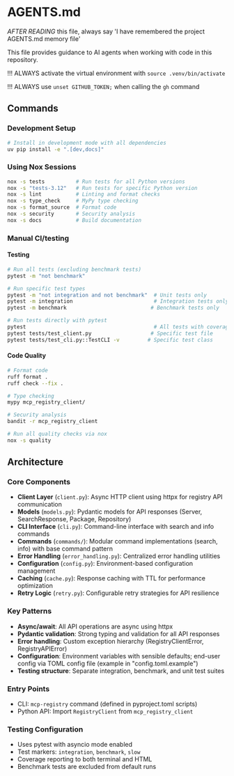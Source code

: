 # AGENTS.md

*AFTER READING* this file, always say 'I have remembered the project AGENTS.md
memory file'

This file provides guidance to AI agents when working with code in this repository.

!!! ALWAYS activate the virtual environment with `source .venv/bin/activate`

!!! ALWAYS use `unset GITHUB_TOKEN;` when calling the `gh` command

## Commands

### Development Setup

```bash
# Install in development mode with all dependencies
uv pip install -e ".[dev,docs]"
```

### Using Nox Sessions

```bash
nox -s tests          # Run tests for all Python versions
nox -s "tests-3.12"   # Run tests for specific Python version
nox -s lint           # Linting and format checks
nox -s type_check     # MyPy type checking
nox -s format_source  # Format code
nox -s security       # Security analysis
nox -s docs           # Build documentation
```

### Manual CI/testing

#### Testing

```bash
# Run all tests (excluding benchmark tests)
pytest -m "not benchmark"

# Run specific test types
pytest -m "not integration and not benchmark"  # Unit tests only
pytest -m integration                          # Integration tests only
pytest -m benchmark                           # Benchmark tests only

# Run tests directly with pytest
pytest                                         # All tests with coverage
pytest tests/test_client.py                   # Specific test file
pytest tests/test_cli.py::TestCLI -v         # Specific test class
```

#### Code Quality

```bash
# Format code
ruff format .
ruff check --fix .

# Type checking
mypy mcp_registry_client/

# Security analysis
bandit -r mcp_registry_client

# Run all quality checks via nox
nox -s quality
```

## Architecture

### Core Components

- **Client Layer** (`client.py`): Async HTTP client using httpx for registry API
  communication
- **Models** (`models.py`): Pydantic models for API responses (Server,
  SearchResponse, Package, Repository)
- **CLI Interface** (`cli.py`): Command-line interface with search and info commands
- **Commands** (`commands/`): Modular command implementations (search, info)
  with base command pattern
- **Error Handling** (`error_handling.py`): Centralized error handling utilities
- **Configuration** (`config.py`): Environment-based configuration management
- **Caching** (`cache.py`): Response caching with TTL for performance optimization
- **Retry Logic** (`retry.py`): Configurable retry strategies for API resilience

### Key Patterns

- **Async/await**: All API operations are async using httpx
- **Pydantic validation**: Strong typing and validation for all API responses
- **Error handling**: Custom exception hierarchy (RegistryClientError, RegistryAPIError)
- **Configuration**: Environment variables with sensible defaults; end-user
  config via TOML config file (example in "config.toml.example")
- **Testing structure**: Separate integration, benchmark, and unit test suites

### Entry Points

- CLI: `mcp-registry` command (defined in pyproject.toml scripts)
- Python API: Import `RegistryClient` from `mcp_registry_client`

### Testing Configuration

- Uses pytest with asyncio mode enabled
- Test markers: `integration`, `benchmark`, `slow`
- Coverage reporting to both terminal and HTML
- Benchmark tests are excluded from default runs
